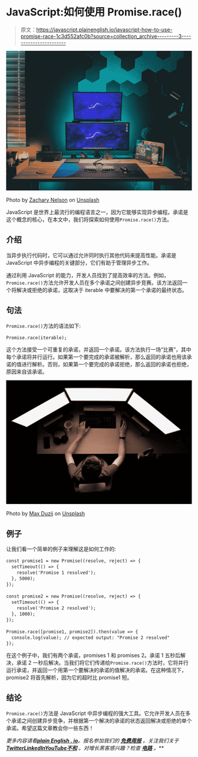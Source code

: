# JavaScript:如何使用 Promise.race()

> 原文：<https://javascript.plainenglish.io/javascript-how-to-use-promise-race-1c3d552afc0b?source=collection_archive---------3----------------------->

![](img/54a175a1a69130febdd617b54fa1ead4.png)

Photo by [Zachary Nelson](https://unsplash.com/@zach_codes?utm_source=medium&utm_medium=referral) on [Unsplash](https://unsplash.com?utm_source=medium&utm_medium=referral)

JavaScript 是世界上最流行的编程语言之一，因为它能够实现异步编程。承诺是这个概念的核心，在本文中，我们将探索如何使用`Promise.race()`方法。

## 介绍

当异步执行代码时，它可以通过允许同时执行其他代码来提高性能。承诺是 JavaScript 中异步编程的关键部分，它们有助于管理异步工作。

通过利用 JavaScript 的能力，开发人员找到了提高效率的方法。例如，`Promise.race()`方法允许开发人员在多个承诺之间创建异步竞赛。该方法返回一个将解决或拒绝的承诺，这取决于 iterable 中要解决的第一个承诺的最终状态。

## 句法

`Promise.race()`方法的语法如下:

```
Promise.race(iterable);
```

这个方法接受一个可重复的承诺，并返回一个承诺。该方法执行一场“比赛”，其中每个承诺将并行运行。如果第一个要完成的承诺被解析，那么返回的承诺也用该承诺的值进行解析。否则，如果第一个要完成的承诺拒绝，那么返回的承诺也拒绝，原因来自该承诺。

![](img/872384ca6f2bd3587ce00f120c23ae08.png)

Photo by [Max Duzij](https://unsplash.com/@max_duz?utm_source=medium&utm_medium=referral) on [Unsplash](https://unsplash.com?utm_source=medium&utm_medium=referral)

## 例子

让我们看一个简单的例子来理解这是如何工作的:

```
const promise1 = new Promise((resolve, reject) => {
  setTimeout(() => {
    resolve('Promise 1 resolved');
  }, 5000);
});

const promise2 = new Promise((resolve, reject) => {
  setTimeout(() => {
    resolve('Promise 2 resolved');
  }, 1000);
});

Promise.race([promise1, promise2]).then(value => {
  console.log(value); // expected output: "Promise 2 resolved"
});
```

在这个例子中，我们有两个承诺，promises 1 和 promises 2。承诺 1 五秒后解决，承诺 2 一秒后解决。当我们将它们传递给`Promise.race()`方法时，它将并行运行承诺，并返回一个用第一个要解决的承诺的值解决的承诺。在这种情况下，promise2 将首先解析，因为它的超时比 promise1 短。

## 结论

`Promise.race()`方法是 JavaScript 中异步编程的强大工具。它允许开发人员在多个承诺之间创建异步竞争，并根据第一个解决的承诺的状态返回解决或拒绝的单个承诺。希望这篇文章教会你一些东西！

*更多内容请看*[***plain English . io***](https://plainenglish.io/)*。报名参加我们的* [***免费周报***](http://newsletter.plainenglish.io/) *。关注我们关于*[***Twitter***](https://twitter.com/inPlainEngHQ)[***LinkedIn***](https://www.linkedin.com/company/inplainenglish/)*[***YouTube***](https://www.youtube.com/channel/UCtipWUghju290NWcn8jhyAw)*[***不和***](https://discord.gg/GtDtUAvyhW) *。对增长黑客感兴趣？检查* [***电路***](https://circuit.ooo/) *。***